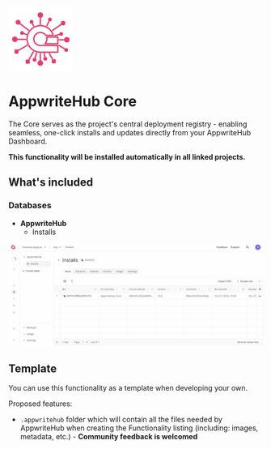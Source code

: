 <img src=".appwritehub/cover.jpg" height="128" />

# AppwriteHub Core

The Core serves as the project's central deployment registry - enabling seamless, one-click installs and updates directly from your AppwriteHub Dashboard.

**This functionality will be installed automatically in all linked projects.**


## What's included

### Databases

- **AppwriteHub**
	- Installs

![Appwrite Console Screenshot](.appwritehub/console.jpg)

## Template

You can use this functionality as a template when developing your own.

Proposed features:
- `.appwritehub` folder which will contain all the files needed by AppwriteHub when creating the Functionality listing (including: images, metadata, etc.) - **Community feedback is welcomed**